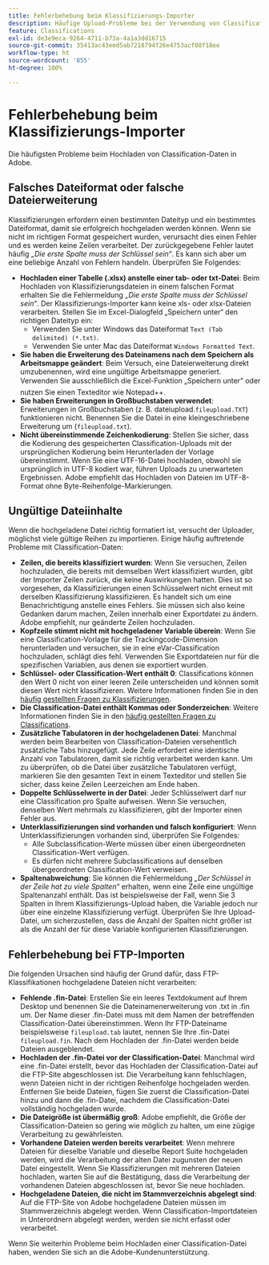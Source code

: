 ```yaml
---
title: Fehlerbehebung beim Klassifizierungs-Importer
description: Häufige Upload-Probleme bei der Verwendung von Classification Importer.
feature: Classifications
exl-id: de3e9eca-9264-4711-b73a-4a1a3dd16715
source-git-commit: 35413ac43eed5ab7218794f26e4753acf08f18ee
workflow-type: ht
source-wordcount: '855'
ht-degree: 100%

---
```


# Fehlerbehebung beim Klassifizierungs-Importer

Die häufigsten Probleme beim Hochladen von Classification-Daten in Adobe.

## Falsches Dateiformat oder falsche Dateierweiterung

Klassifizierungen erfordern einen bestimmten Dateityp und ein bestimmtes Dateiformat, damit sie erfolgreich hochgeladen werden können. Wenn sie nicht im richtigen Format gespeichert wurden, verursacht dies einen Fehler und es werden keine Zeilen verarbeitet. Der zurückgegebene Fehler lautet häufig *„Die erste Spalte muss der Schlüssel sein“*. Es kann sich aber um eine beliebige Anzahl von Fehlern handeln. Überprüfen Sie Folgendes:

* **Hochladen einer Tabelle (.xlsx) anstelle einer tab- oder txt-Datei**: Beim Hochladen von Klassifizierungsdateien in einem falschen Format erhalten Sie die Fehlermeldung *„Die erste Spalte muss der Schlüssel sein“*. Der Klassifizierungs-Importer kann keine xls- oder xlsx-Dateien verarbeiten. Stellen Sie im Excel-Dialogfeld „Speichern unter“ den richtigen Dateityp ein:
   * Verwenden Sie unter Windows das Dateiformat `Text (Tab delimited) (*.txt)`.
   * Verwenden Sie unter Mac das Dateiformat `Windows Formatted Text`.
* **Sie haben die Erweiterung des Dateinamens nach dem Speichern als Arbeitsmappe geändert**: Beim Versuch, eine Dateierweiterung direkt umzubenennen, wird eine ungültige Arbeitsmappe generiert. Verwenden Sie ausschließlich die Excel-Funktion „Speichern unter“ oder nutzen Sie einen Texteditor wie Notepad++.
* **Sie haben Erweiterungen in Großbuchstaben verwendet**: Erweiterungen in Großbuchstaben (z. B. dateiupload.`fileupload.TXT`) funktionieren nicht. Benennen Sie die Datei in eine kleingeschriebene Erweiterung um (`fileupload.txt`).
* **Nicht übereinstimmende Zeichenkodierung**: Stellen Sie sicher, dass die Kodierung des gespeicherten Classification-Uploads mit der ursprünglichen Kodierung beim Herunterladen der Vorlage übereinstimmt. Wenn Sie eine UTF-16-Datei hochladen, obwohl sie ursprünglich in UTF-8 kodiert war, führen Uploads zu unerwarteten Ergebnissen. Adobe empfiehlt das Hochladen von Dateien im UTF-8-Format ohne Byte-Reihenfolge-Markierungen.

## Ungültige Dateiinhalte

Wenn die hochgeladene Datei richtig formatiert ist, versucht der Uploader, möglichst viele gültige Reihen zu importieren. Einige häufig auftretende Probleme mit Classification-Daten:

* **Zeilen, die bereits klassifiziert wurden**: Wenn Sie versuchen, Zeilen hochzuladen, die bereits mit demselben Wert klassifiziert wurden, gibt der Importer Zeilen zurück, die keine Auswirkungen hatten. Dies ist so vorgesehen, da Klassifizierungen einen Schlüsselwert nicht erneut mit derselben Klassifizierung klassifizieren. Es handelt sich um eine Benachrichtigung anstelle eines Fehlers. Sie müssen sich also keine Gedanken darum machen, Zeilen innerhalb einer Exportdatei zu ändern. Adobe empfiehlt, nur geänderte Zeilen hochzuladen.
* **Kopfzeile stimmt nicht mit hochgeladener Variable überein**: Wenn Sie eine Classification-Vorlage für die Trackingcode-Dimension herunterladen und versuchen, sie in eine eVar-Classification hochzuladen, schlägt dies fehl. Verwenden Sie Exportdateien nur für die spezifischen Variablen, aus denen sie exportiert wurden.
* **Schlüssel- oder Classification-Wert enthält 0**: Classifications können den Wert 0 nicht von einer leeren Zeile unterscheiden und können somit diesen Wert nicht klassifizieren. Weitere Informationen finden Sie in den [häufig gestellten Fragen zu Klassifizierungen](../faq.md).
* **Die Classification-Datei enthält Kommas oder Sonderzeichen**: Weitere Informationen finden Sie in den [häufig gestellten Fragen zu Classifications](../faq.md).
* **Zusätzliche Tabulatoren in der hochgeladenen Datei**: Manchmal werden beim Bearbeiten von Classification-Dateien versehentlich zusätzliche Tabs hinzugefügt. Jede Zeile erfordert eine identische Anzahl von Tabulatoren, damit sie richtig verarbeitet werden kann. Um zu überprüfen, ob die Datei über zusätzliche Tabulatoren verfügt, markieren Sie den gesamten Text in einem Texteditor und stellen Sie sicher, dass keine Zeilen Leerzeichen am Ende haben.
* **Doppelte Schlüsselwerte in der Datei**: Jeder Schlüsselwert darf nur eine Classification pro Spalte aufweisen. Wenn Sie versuchen, denselben Wert mehrmals zu klassifizieren, gibt der Importer einen Fehler aus.
* **Unterklassifizierungen sind vorhanden und falsch konfiguriert**: Wenn Unterklassifizierungen vorhanden sind, überprüfen Sie Folgendes:
   * Alle Subclassification-Werte müssen über einen übergeordneten Classification-Wert verfügen.
   * Es dürfen nicht mehrere Subclassifications auf denselben übergeordneten Classification-Wert verweisen.
* **Spaltenabweichung**: Sie können die Fehlermeldung *„Der Schlüssel in der Zeile hat zu viele Spalten“* erhalten, wenn eine Zeile eine ungültige Spaltenanzahl enthält. Das ist beispielsweise der Fall, wenn Sie 3 Spalten in Ihrem Klassifizierungs-Upload haben, die Variable jedoch nur über eine einzelne Klassifizierung verfügt. Überprüfen Sie Ihre Upload-Datei, um sicherzustellen, dass die Anzahl der Spalten nicht größer ist als die Anzahl der für diese Variable konfigurierten Klassifizierungen.

## Fehlerbehebung bei FTP-Importen

Die folgenden Ursachen sind häufig der Grund dafür, dass FTP-Klassifikationen hochgeladene Dateien nicht verarbeiten:

* **Fehlende .fin-Datei**: Erstellen Sie ein leeres Textdokument auf Ihrem Desktop und benennen Sie die Dateinamenerweiterung von .txt in .fin um. Der Name dieser .fin-Datei muss mit dem Namen der betreffenden Classification-Datei übereinstimmen. Wenn Ihr FTP-Dateiname beispielsweise `fileupload.tab` lautet, nennen Sie Ihre .fin-Datei `fileupload.fin`. Nach dem Hochladen der .fin-Datei werden beide Dateien ausgeblendet.
* **Hochladen der .fin-Datei vor der Classification-Datei**: Manchmal wird eine .fin-Datei erstellt, bevor das Hochladen der Classification-Datei auf die FTP-Site abgeschlossen ist. Die Verarbeitung kann fehlschlagen, wenn Dateien nicht in der richtigen Reihenfolge hochgeladen werden. Entfernen Sie beide Dateien, fügen Sie zuerst die Classification-Datei hinzu und dann die .fin-Datei, nachdem die Classification-Datei vollständig hochgeladen wurde.
* **Die Dateigröße ist übermäßig groß**: Adobe empfiehlt, die Größe der Classification-Dateien so gering wie möglich zu halten, um eine zügige Verarbeitung zu gewährleisten.
* **Vorhandene Dateien werden bereits verarbeitet**: Wenn mehrere Dateien für dieselbe Variable und dieselbe Report Suite hochgeladen werden, wird die Verarbeitung der alten Datei zugunsten der neuen Datei eingestellt. Wenn Sie Klassifizierungen mit mehreren Dateien hochladen, warten Sie auf die Bestätigung, dass die Verarbeitung der vorhandenen Dateien abgeschlossen ist, bevor Sie neue hochladen.
* **Hochgeladene Dateien, die nicht im Stammverzeichnis abgelegt sind**: Auf die FTP-Site von Adobe hochgeladene Dateien müssen im Stammverzeichnis abgelegt werden. Wenn Classification-Importdateien in Unterordnern abgelegt werden, werden sie nicht erfasst oder verarbeitet.

Wenn Sie weiterhin Probleme beim Hochladen einer Classification-Datei haben, wenden Sie sich an die Adobe-Kundenunterstützung.
